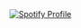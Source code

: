   <div align="center">
      <a href="https://github.com/kittinan/spotify-github-profile"> <img src="https://spotify-github-profile.kittinanx.com/api/view?uid=giovannibsvasconcelos&cover_image=true&theme=natemoo-re&show_offline=false&background_color=121212&interchange=false&bar_color=53b14f&bar_color_cover=true" alt="Spotify Profile"> </a>
  </div>
</samp>
